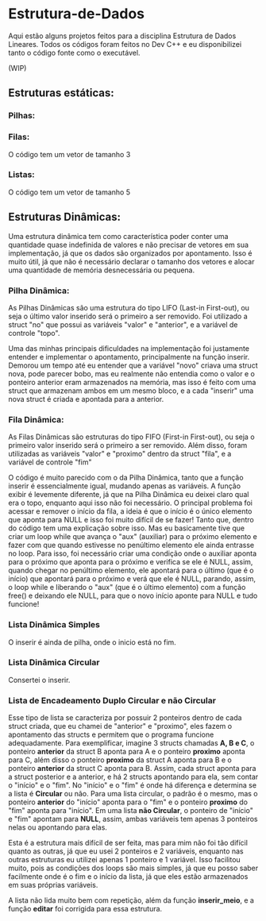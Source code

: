 # Estrutura-de-Dados

Aqui estão alguns projetos feitos para a disciplina Estrutura de Dados Lineares. Todos os códigos foram feitos no Dev C++ e eu disponibilizei tanto o código fonte como o executável.

(WIP)

## **Estruturas estáticas:**

### **Pilhas:**


### **Filas:**
O código tem um vetor de tamanho 3

### **Listas:**
O código tem um vetor de tamanho 5


## **Estruturas Dinâmicas:**
Uma estrutura dinâmica tem como característica poder conter uma quantidade quase indefinida de valores e não precisar de vetores em sua implementação, já que os dados são organizados por apontamento. Isso é muito útil, já que não é necessário declarar o tamanho dos vetores e alocar uma quantidade de memória desnecessária ou pequena.

### **Pilha Dinâmica:**
As Pilhas Dinâmicas são uma estrutura do tipo LIFO (Last-in First-out), ou seja o último valor inserido será o primeiro a ser removido. Foi utilizado a struct "no" que possui as variáveis "valor" e "anterior", e a variável de controle "topo".

Uma das minhas principais dificuldades na implementação foi justamente entender e implementar o apontamento, principalmente na função inserir. Demorou um tempo até eu entender que a variável "novo" criava uma struct nova, pode parecer bobo, mas eu realmente não entendia como o valor e o ponteiro anterior eram armazenados na memória, mas isso é feito com uma struct que armazenam ambos em um mesmo bloco, e a cada "inserir" uma nova struct é criada e apontada para a anterior.

### **Fila Dinâmica:**
As Filas Dinâmicas são estruturas do tipo FIFO (First-in First-out), ou seja o primeiro valor inserido será o primeiro a ser removido. Além disso, foram utilizadas as variáveis "valor" e "proximo" dentro da struct "fila", e a variável de controle "fim"

O código é muito parecido com o da Pilha Dinâmica, tanto que a função inserir é essencialmente igual, mudando apenas as variáveis. A função exibir é levemente diferente, já que na Pilha Dinâmica eu deixei claro qual era o topo, enquanto aqui isso não foi necessário. O principal problema foi acessar e remover o início da fila, a ideia é que o início é o único elemento que aponta para NULL e isso foi muito difícil de se fazer! Tanto que, dentro do código tem uma explicação sobre isso. Mas eu basicamente tive que criar um loop while que avança o "aux" (auxiliar) para o próximo elemento e fazer com que quando estivesse no penúltimo elemento ele ainda entrasse no loop. Para isso, foi necessário criar uma condição onde o auxiliar aponta para o próximo que aponta para o próximo e verifica se ele é NULL, assim, quando chegar no penúltimo elemento, ele apontará para o último (que é o início) que apontará para o próximo e verá que ele é NULL, parando, assim, o loop while e liberando o "aux" (que é o último elemento) com a função free() e deixando ele NULL, para que o novo início aponte para NULL e tudo funcione!

### **Lista Dinâmica Simples**
O inserir é ainda de pilha, onde o inicio está no fim.

### **Lista Dinâmica Circular**
Consertei o inserir.

### **Lista de Encadeamento Duplo Circular e não Circular**
Esse tipo de lista se caracteriza por possuir 2 ponteiros dentro de cada struct criada, que eu chamei de "anterior" e "proximo", eles fazem o apontamento das structs e permitem que o programa funcione adequadamente. Para exemplificar, imagine 3 structs chamadas **A, B e C**, o ponteiro **anterior** da struct B aponta para A e o ponteiro **proximo** aponta para C, além disso o ponteiro **proximo** da struct A aponta para B e o ponteiro **anterior** da struct C aponta para B. Assim, cada struct aponta para a struct posterior e a anterior, e há 2 structs apontando para ela, sem contar o "início" e o "fim". No "início" e o "fim" é onde há diferença e determina se a lista é **Circular** ou não. Para uma lista circular, o padrão é o mesmo, mas o ponteiro **anterior** do "início" aponta para o "fim" e o ponteiro **proximo** do "fim" aponta para "início". Em uma lista **não Circular**, o ponteiro de "início" e "fim" apontam para **NULL**, assim, ambas variáveis tem apenas 3 ponteiros nelas ou apontando para elas.

Esta é a estrutura mais difícil de ser feita, mas para mim não foi tão difícil quanto as outras, já que eu usei 2 ponteiros e 2 variáveis, enquanto nas outras estruturas eu utilizei apenas 1 ponteiro e 1 variável. Isso facilitou muito, pois as condições dos loops são mais simples, já que eu posso saber facilmente onde é o fim e o início da lista, já que eles estão armazenados em suas próprias variáveis.

A lista não lida muito bem com repetição, além da função **inserir_meio**, e a função **editar** foi corrigida para essa estrutura.
